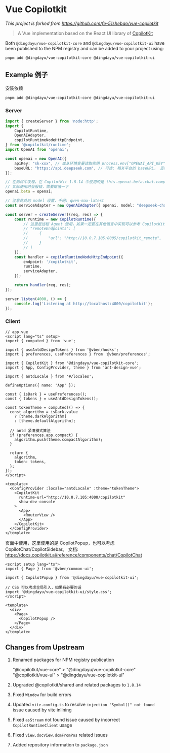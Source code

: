 # Vue Copilotkit

*This project is forked from https://github.com/fe-51shebao/vue-copilotkit*

> A Vue implementation based on the React UI library of <a href="https://github.com/CopilotKit/CopilotKit" target="_blank">CopilotKit</a>

Both `@dingdayu/vue-copilotkit-core` and `@dingdayu/vue-copilotkit-ui` have been published to the NPM registry and can be added to your project using:

```bash
pnpm add @dingdayu/vue-copilotkit-core @dingdayu/vue-copilotkit-ui
```

## Example 例子

安装依赖

```bash
pnpm add @dingdayu/vue-copilotkit-core @dingdayu/vue-copilotkit-ui
```

### Server

```ts
import { createServer } from 'node:http';
import {
    CopilotRuntime,
    OpenAIAdapter,
    copilotRuntimeNodeHttpEndpoint,
} from '@copilotkit/runtime';
import OpenAI from 'openai';

const openai = new OpenAI({
    apiKey: "sk-xxx", // 或从环境变量读取密钥 process.env["OPENAI_API_KEY"]
    baseURL: "https://api.deepseek.com", // 可选: 相关平台的 baseURL， 百炼: https://dashscope.aliyuncs.com/compatible-mode/v1
});

// 在测试中发现，在 CopilotKit 1.8.14 中使用的是 this.openai.beta.chat.completions.stream 
// 实际使用时会报错，需要赋值一下
openai.beta = openai;

// 注意此处的 model 设置，千问: qwen-max-latest
const serviceAdapter = new OpenAIAdapter({ openai, model: "deepseek-chat", keepSystemRole: true, });

const server = createServer((req, res) => {
    const runtime = new CopilotRuntime({
        // 这里是远程 Agent 使用，如果一定要在其他语言中实现可以参考 CopilotKit 中的 sdk-python
        // "remoteEndpoints": [
        //     {
        //         "url": "http://10.0.7.105:8005/copilotkit_remote",
        //     }
        // ]
    });
    const handler = copilotRuntimeNodeHttpEndpoint({
        endpoint: '/copilotkit',
        runtime,
        serviceAdapter,
    });

    return handler(req, res);
});

server.listen(4000, () => {
    console.log('Listening at http://localhost:4000/copilotkit');
});
```

### Client

```vue
// app.vue
<script lang="ts" setup>
import { computed } from 'vue';

import { useAntdDesignTokens } from '@vben/hooks';
import { preferences, usePreferences } from '@vben/preferences';

import { CopilotKit } from '@dingdayu/vue-copilotkit-core';
import { App, ConfigProvider, theme } from 'ant-design-vue';

import { antdLocale } from '#/locales';

defineOptions({ name: 'App' });

const { isDark } = usePreferences();
const { tokens } = useAntdDesignTokens();

const tokenTheme = computed(() => {
  const algorithm = isDark.value
    ? [theme.darkAlgorithm]
    : [theme.defaultAlgorithm];

  // antd 紧凑模式算法
  if (preferences.app.compact) {
    algorithm.push(theme.compactAlgorithm);
  }

  return {
    algorithm,
    token: tokens,
  };
});
</script>

<template>
  <ConfigProvider :locale="antdLocale" :theme="tokenTheme">
    <CopilotKit
      runtime-url="http://10.0.7.105:4000/copilotkit"
      show-dev-console
    >
      <App>
        <RouterView />
      </App>
    </CopilotKit>
  </ConfigProvider>
</template>
```

页面中使用，这里使用的是 CopilotPopup，也可以考虑 CopilotChat/CopilotSidebar。
文档: https://docs.copilotkit.ai/reference/components/chat/CopilotChat

```vue
<script setup lang="ts">
import { Page } from '@vben/common-ui';

import { CopilotPopup } from '@dingdayu/vue-copilotkit-ui';

// CSS 可以考虑全局引入，如果有必要的话
import '@dingdayu/vue-copilotkit-ui/style.css';
</script>

<template>
  <div>
    <Page>
      <CopilotPopup />
    </Page>
  </div>
</template>

```

## Changes from Upstream

1. Renamed packages for NPM registry publication

    "@copilotkit/vue-core" > "@dingdayu/vue-copilotkit-core"
    "@copilotkit/vue-ui" > "@dingdayu/vue-copilotkit-ui"

2. Upgraded @copilotkit/shared and related packages to `1.8.14`
3. Fixed `Window` for build errors
4. Updated `vite.config.ts` to resolve `injection "Symbol()" not found` issue caused by vite inlining
5. Fixed `asStream` not found issue caused by incorrect `CopilotRuntimeClient` usage
6. Fixed `view.docView.domFromPos` related issues
7. Added repository information to `package.json`

